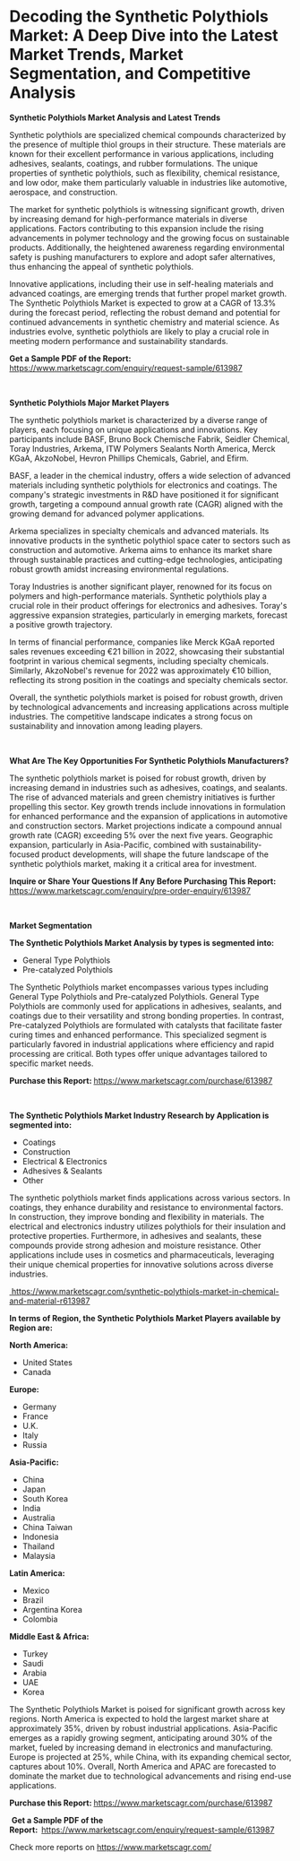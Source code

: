 <p><h1>Decoding the Synthetic Polythiols Market: A Deep Dive into the Latest Market Trends, Market Segmentation, and Competitive Analysis</h1></p><p><strong>Synthetic Polythiols Market Analysis and Latest Trends</strong></p>
<p><p>Synthetic polythiols are specialized chemical compounds characterized by the presence of multiple thiol groups in their structure. These materials are known for their excellent performance in various applications, including adhesives, sealants, coatings, and rubber formulations. The unique properties of synthetic polythiols, such as flexibility, chemical resistance, and low odor, make them particularly valuable in industries like automotive, aerospace, and construction.</p><p>The market for synthetic polythiols is witnessing significant growth, driven by increasing demand for high-performance materials in diverse applications. Factors contributing to this expansion include the rising advancements in polymer technology and the growing focus on sustainable products. Additionally, the heightened awareness regarding environmental safety is pushing manufacturers to explore and adopt safer alternatives, thus enhancing the appeal of synthetic polythiols.</p><p>Innovative applications, including their use in self-healing materials and advanced coatings, are emerging trends that further propel market growth. The Synthetic Polythiols Market is expected to grow at a CAGR of 13.3% during the forecast period, reflecting the robust demand and potential for continued advancements in synthetic chemistry and material science. As industries evolve, synthetic polythiols are likely to play a crucial role in meeting modern performance and sustainability standards.</p></p>
<p><strong>Get a Sample PDF of the Report:&nbsp;</strong> <a href="https://www.marketscagr.com/enquiry/request-sample/613987?utm_campaign=3271&utm_medium=2&utm_source=Github&utm_content=ia&utm_term=24032025&utm_id=synthetic-polythiols">https://www.marketscagr.com/enquiry/request-sample/613987</a></p>
<p>&nbsp;</p>
<p><strong>Synthetic Polythiols Major Market Players</strong></p>
<p><p>The synthetic polythiols market is characterized by a diverse range of players, each focusing on unique applications and innovations. Key participants include BASF, Bruno Bock Chemische Fabrik, Seidler Chemical, Toray Industries, Arkema, ITW Polymers Sealants North America, Merck KGaA, AkzoNobel, Hevron Phillips Chemicals, Gabriel, and Efirm. </p><p>BASF, a leader in the chemical industry, offers a wide selection of advanced materials including synthetic polythiols for electronics and coatings. The company's strategic investments in R&D have positioned it for significant growth, targeting a compound annual growth rate (CAGR) aligned with the growing demand for advanced polymer applications.</p><p>Arkema specializes in specialty chemicals and advanced materials. Its innovative products in the synthetic polythiol space cater to sectors such as construction and automotive. Arkema aims to enhance its market share through sustainable practices and cutting-edge technologies, anticipating robust growth amidst increasing environmental regulations.</p><p>Toray Industries is another significant player, renowned for its focus on polymers and high-performance materials. Synthetic polythiols play a crucial role in their product offerings for electronics and adhesives. Toray's aggressive expansion strategies, particularly in emerging markets, forecast a positive growth trajectory.</p><p>In terms of financial performance, companies like Merck KGaA reported sales revenues exceeding €21 billion in 2022, showcasing their substantial footprint in various chemical segments, including specialty chemicals. Similarly, AkzoNobel's revenue for 2022 was approximately €10 billion, reflecting its strong position in the coatings and specialty chemicals sector. </p><p>Overall, the synthetic polythiols market is poised for robust growth, driven by technological advancements and increasing applications across multiple industries. The competitive landscape indicates a strong focus on sustainability and innovation among leading players.</p></p>
<p>&nbsp;</p>
<p><strong>What Are The Key Opportunities For Synthetic Polythiols Manufacturers?</strong></p>
<p><p>The synthetic polythiols market is poised for robust growth, driven by increasing demand in industries such as adhesives, coatings, and sealants. The rise of advanced materials and green chemistry initiatives is further propelling this sector. Key growth trends include innovations in formulation for enhanced performance and the expansion of applications in automotive and construction sectors. Market projections indicate a compound annual growth rate (CAGR) exceeding 5% over the next five years. Geographic expansion, particularly in Asia-Pacific, combined with sustainability-focused product developments, will shape the future landscape of the synthetic polythiols market, making it a critical area for investment.</p></p>
<p><strong>Inquire or Share Your Questions If Any Before Purchasing This Report:</strong> <a href="https://www.marketscagr.com/enquiry/pre-order-enquiry/613987?utm_campaign=3271&utm_medium=2&utm_source=Github&utm_content=ia&utm_term=24032025&utm_id=synthetic-polythiols">https://www.marketscagr.com/enquiry/pre-order-enquiry/613987</a></p>
<p>&nbsp;</p>
<p><strong>Market Segmentation</strong></p>
<p><strong>The Synthetic Polythiols Market Analysis by types is segmented into:</strong></p>
<p><ul><li>General Type Polythiols</li><li>Pre-catalyzed Polythiols</li></ul></p>
<p><p>The Synthetic Polythiols market encompasses various types including General Type Polythiols and Pre-catalyzed Polythiols. General Type Polythiols are commonly used for applications in adhesives, sealants, and coatings due to their versatility and strong bonding properties. In contrast, Pre-catalyzed Polythiols are formulated with catalysts that facilitate faster curing times and enhanced performance. This specialized segment is particularly favored in industrial applications where efficiency and rapid processing are critical. Both types offer unique advantages tailored to specific market needs.</p></p>
<p><strong>Purchase this Report:&nbsp;</strong><a href="https://www.marketscagr.com/purchase/613987?utm_campaign=3271&utm_medium=2&utm_source=Github&utm_content=ia&utm_term=24032025&utm_id=synthetic-polythiols">https://www.marketscagr.com/purchase/613987</a></p>
<p>&nbsp;</p>
<p><strong>The Synthetic Polythiols Market Industry Research by Application is segmented into:</strong></p>
<p><ul><li>Coatings</li><li>Construction</li><li>Electrical & Electronics</li><li>Adhesives & Sealants</li><li>Other</li></ul></p>
<p><p>The synthetic polythiols market finds applications across various sectors. In coatings, they enhance durability and resistance to environmental factors. In construction, they improve bonding and flexibility in materials. The electrical and electronics industry utilizes polythiols for their insulation and protective properties. Furthermore, in adhesives and sealants, these compounds provide strong adhesion and moisture resistance. Other applications include uses in cosmetics and pharmaceuticals, leveraging their unique chemical properties for innovative solutions across diverse industries.</p></p>
<p><a href="https://www.marketscagr.com/synthetic-polythiols-market-in-chemical-and-material-r613987?utm_campaign=3271&utm_medium=2&utm_source=Github&utm_content=ia&utm_term=24032025&utm_id=synthetic-polythiols">&nbsp;https://www.marketscagr.com/synthetic-polythiols-market-in-chemical-and-material-r613987</a></p>
<p><strong>In terms of Region, the Synthetic Polythiols Market Players available by Region are:</strong></p>
<p>
    <p> <strong> North America: </strong>
        <ul>
            <li>United States</li>
            <li>Canada</li>
        </ul>
        </p> 
    <p> <strong> Europe: </strong>
        <ul>
            <li>Germany</li>
            <li>France</li>
            <li>U.K.</li>
            <li>Italy</li>
            <li>Russia</li>
        </ul>
        </p> 
    <p> <strong> Asia-Pacific: </strong>
        <ul>
            <li>China</li>
            <li>Japan</li>
            <li>South Korea</li>
            <li>India</li>
            <li>Australia</li>
            <li>China Taiwan</li>
            <li>Indonesia</li>
            <li>Thailand</li>
            <li>Malaysia</li>
        </ul>
        </p> 
    <p> <strong> Latin America: </strong>
        <ul>
            <li>Mexico</li>
            <li>Brazil</li>
            <li>Argentina Korea</li>
            <li>Colombia</li>
        </ul>
        </p> 
    <p> <strong> Middle East & Africa: </strong>
        <ul>
            <li>Turkey</li>
            <li>Saudi</li>
            <li>Arabia</li>
            <li>UAE</li>
            <li>Korea</li>
        </ul>
    </p>
    </p>
<p><p>The Synthetic Polythiols Market is poised for significant growth across key regions. North America is expected to hold the largest market share at approximately 35%, driven by robust industrial applications. Asia-Pacific emerges as a rapidly growing segment, anticipating around 30% of the market, fueled by increasing demand in electronics and manufacturing. Europe is projected at 25%, while China, with its expanding chemical sector, captures about 10%. Overall, North America and APAC are forecasted to dominate the market due to technological advancements and rising end-use applications.</p></p>
<p><strong>Purchase this Report: </strong><a href="https://www.marketscagr.com/purchase/613987?utm_campaign=3271&utm_medium=2&utm_source=Github&utm_content=ia&utm_term=24032025&utm_id=synthetic-polythiols">https://www.marketscagr.com/purchase/613987</a></p>
<p>&nbsp;<strong>Get a Sample PDF of the Report:&nbsp;&nbsp;</strong><a href="https://www.marketscagr.com/enquiry/request-sample/613987?utm_campaign=3271&utm_medium=2&utm_source=Github&utm_content=ia&utm_term=24032025&utm_id=synthetic-polythiols">https://www.marketscagr.com/enquiry/request-sample/613987</a></p>
<p><strong></strong></p>
<p>Check more reports on <a href="https://www.marketscagr.com/?utm_campaign=3271&utm_medium=2&utm_source=Github&utm_content=ia&utm_term=24032025&utm_id=synthetic-polythiols">https://www.marketscagr.com/</a></p>